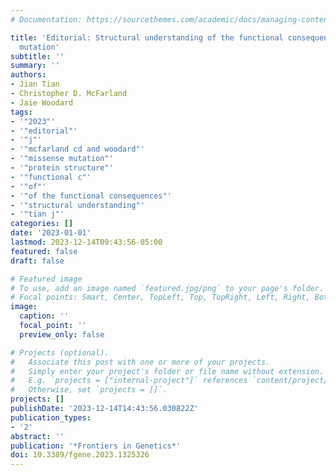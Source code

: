 ```yaml
---
# Documentation: https://sourcethemes.com/academic/docs/managing-content/

title: 'Editorial: Structural understanding of the functional consequences of missense
  mutation'
subtitle: ''
summary: ''
authors:
- Jian Tian
- Christopher D. McFarland
- Jaie Woodard
tags:
- '"2023"'
- '"editorial"'
- '"j"'
- '"mcfarland cd and woodard"'
- '"missense mutation"'
- '"protein structure"'
- '"functional c"'
- '"of"'
- '"of the functional consequences"'
- '"structural understanding"'
- '"tian j"'
categories: []
date: '2023-01-01'
lastmod: 2023-12-14T09:43:56-05:00
featured: false
draft: false

# Featured image
# To use, add an image named `featured.jpg/png` to your page's folder.
# Focal points: Smart, Center, TopLeft, Top, TopRight, Left, Right, BottomLeft, Bottom, BottomRight.
image:
  caption: ''
  focal_point: ''
  preview_only: false

# Projects (optional).
#   Associate this post with one or more of your projects.
#   Simply enter your project's folder or file name without extension.
#   E.g. `projects = ["internal-project"]` references `content/project/deep-learning/index.md`.
#   Otherwise, set `projects = []`.
projects: []
publishDate: '2023-12-14T14:43:56.030822Z'
publication_types:
- '2'
abstract: ''
publication: '*Frontiers in Genetics*'
doi: 10.3389/fgene.2023.1325326
---
```

